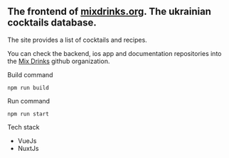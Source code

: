 ## The frontend of [mixdrinks.org](https://mixdrinks.org). The ukrainian cocktails database.

The site provides a list of cocktails and recipes. 

You can check the backend, ios app and documentation repositories into the [Mix Drinks](https://github.com/MixDrinks) github organization.

Build command
```shell
npm run build
```

Run command 
```shell
npm run start
```

Tech stack
- VueJs
- NuxtJs
